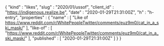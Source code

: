 {
  "kind" : "likes",
  "slug" : "2020/01/ussof",
  "client_id" : "https://indigenous.realize.be",
  "date" : "2020-01-29T21:31:00Z",
  "h" : "h-entry",
  "properties" : {
    "name" : [ "Like of https://www.reddit.com/r/WhitePeopleTwitter/comments/euz9m0/cat_in_a_ski_mask/" ],
    "like-of" : [ "https://www.reddit.com/r/WhitePeopleTwitter/comments/euz9m0/cat_in_a_ski_mask/" ],
    "published" : [ "2020-01-29T21:31:00Z" ]
  }
}
